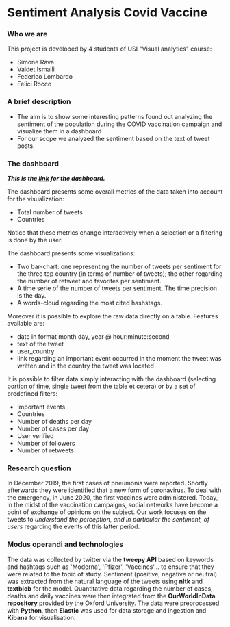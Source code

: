 # Sentiment Analysis Covid Vaccine

### Who we are
This project is developed by 4 students of USI "Visual analytics" course:

* Simone Rava 
* Valdet Ismaili 
* Federico Lombardo 
* Felici Rocco 

### A brief description
* The aim is to show some interesting patterns found out analyzing the sentiment of the population during the COVID vaccination campaign and visualize them in a dashboard
* For our scope we analyzed the sentiment based on the text of tweet posts. 

### The dashboard 
*__This is the [link](http://195.176.181.168:5601/goto/d1a6e50ef01eb3f512d06a68b8918ffe) for the dashboard.__*

The dashboard presents some overall metrics of the data taken into account for the visualization: 

* Total number of tweets 
* Countries 

Notice that these metrics change interactively when a selection or a filtering is done by the user.

The dashboard presents some visualizations: 

* Two bar-chart: one representing the number of tweets per sentiment for the three top country (in terms of number of tweets); the other regarding the number of retweet and favorites per sentiment.
* A time serie of the number of tweets per sentiment. The time precision is the day. 
* A words-cloud regarding the most cited hashstags.

Moreover it is possible to explore the raw data directly on a table. 
Features available are:

* date in format month day, year @ hour:minute:second
* text of the tweet
* user_country
* link regarding an important event occurred in the moment the tweet was written and in the country the tweet was located

It is possible to filter data simply interacting with the dashboard (selecting portion of time, single tweet from the table et cetera) or by a set of predefined filters:

* Important events
* Countries
* Number of deaths per day
* Number of cases per day
* User verified
* Number of followers
* Number of retweets



### Research question
In December 2019, the first cases of pneumonia were reported. Shortly afterwards they were identified that a new form of coronavirus. To deal with the emergency, in June 2020, the first vaccines were administered. Today, in the midst of the vaccination campaigns, social networks have become a point of exchange of opinions on the subject. Our work focuses on the tweets to *understand the perception, and in particular the sentiment, of users* regarding the events of this latter period.

### Modus operandi and technologies
The data was collected by twitter via the **tweepy API** based on keywords and hashtags such as 'Moderna', 'Pfizer', 'Vaccines'... to ensure that they were related to the topic of study. Sentiment (positive, negative or neutral) was extracted from the natural language of the tweets using **nltk** and **textblob** for the model. Quantitative data regarding the number of cases, deaths and daily vaccines were then integrated from the **OurWorldInData repository** provided by the Oxford University.
The data were preprocessed with **Python**, then **Elastic** was used for data storage and ingestion and **Kibana** for visualisation.
